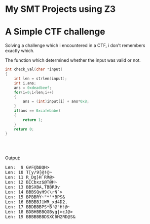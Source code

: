 # My SMT Projects using Z3

# A Simple CTF challenge
Solving a challenge which i encountered in a CTF, i don't remembers exactly which.

The function which determined whether the input was valid or not.<br>

```c
int check_val(char *input)
{
	int len = strlen(input);
	int i,ans;
	ans = 0xdeadbeef;
	for(i=0;i<len;i++)
	{
		ans = (int)input[i] + ans*0x8;
	}
	if(ans == 0xcafebabe)
	{
		return 1;
	}
	return 0; 
}
```
<br>
<br>

Output:<br>
<pre>
Len:  9 GVF@bBQH>
Len: 10 T[y/9[@!@~
Len: 11 R_Dg}H`RR@>
Len: 12 BICbxz$@T@H~
Len: 13 BBSXBA,TBBR9v
Len: 14 BBBSQyH9(\rN`>
Len: 15 BPBBRY~"*'*BPS&
Len: 16 BBBBBJ]WR_xd4D2.
Len: 17 BBDBBBPS*B'@"H!@~
Len: 18 BDBHBBBQGByg|>cJ@>
Len: 19 BBBBBBBDSXC6H2RD@S&
</pre>
